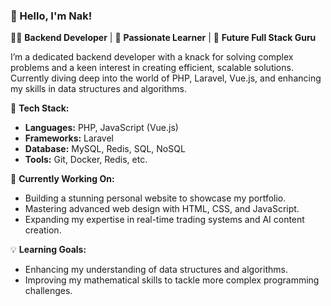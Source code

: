 ### 👋 Hello, I'm Nak!

👨‍💻 **Backend Developer** | 🌟 **Passionate Learner** | 🚀 **Future Full Stack Guru**

I’m a dedicated backend developer with a knack for solving complex problems and a keen interest in creating efficient, scalable solutions. Currently diving deep into the world of PHP, Laravel, Vue.js, and enhancing my skills in data structures and algorithms.

🔧 **Tech Stack:**
- **Languages:** PHP, JavaScript (Vue.js)
- **Frameworks:** Laravel
- **Database:** MySQL, Redis, SQL, NoSQL
- **Tools:** Git, Docker, Redis, etc.

🎯 **Currently Working On:**
- Building a stunning personal website to showcase my portfolio.
- Mastering advanced web design with HTML, CSS, and JavaScript.
- Expanding my expertise in real-time trading systems and AI content creation.

💡 **Learning Goals:**
- Enhancing my understanding of data structures and algorithms.
- Improving my mathematical skills to tackle more complex programming challenges.
